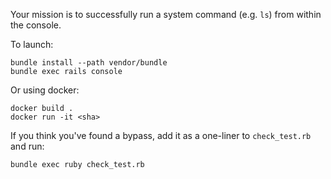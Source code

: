 Your mission is to successfully run a system command (e.g. `ls`) from within the console.

To launch:

```
bundle install --path vendor/bundle
bundle exec rails console
```

Or using docker:
```
docker build .
docker run -it <sha>
```

If you think you've found a bypass, add it as a one-liner to `check_test.rb` and run:

```
bundle exec ruby check_test.rb
```

